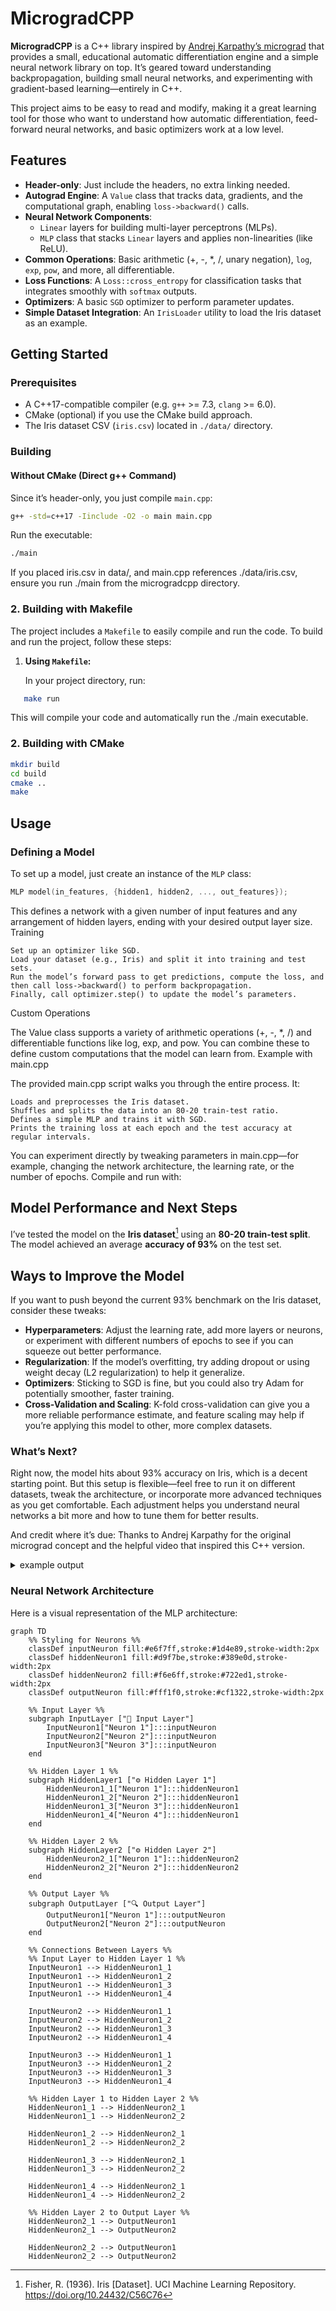 
# MicrogradCPP

**MicrogradCPP** is a C++ library inspired by [Andrej Karpathy’s micrograd](https://github.com/karpathy/micrograd) that provides a small, educational automatic differentiation engine and a simple neural network library on top. It’s geared toward understanding backpropagation, building small neural networks, and experimenting with gradient-based learning—entirely in C++.

This project aims to be easy to read and modify, making it a great learning tool for those who want to understand how automatic differentiation, feed-forward neural networks, and basic optimizers work at a low level.

## Features

- **Header-only**: Just include the headers, no extra linking needed.
- **Autograd Engine**: A `Value` class that tracks data, gradients, and the computational graph, enabling `loss->backward()` calls.
- **Neural Network Components**:
  - `Linear` layers for building multi-layer perceptrons (MLPs).
  - `MLP` class that stacks `Linear` layers and applies non-linearities (like ReLU).
- **Common Operations**: Basic arithmetic (+, -, *, /, unary negation), `log`, `exp`, `pow`, and more, all differentiable.
- **Loss Functions**: A `Loss::cross_entropy` for classification tasks that integrates smoothly with `softmax` outputs.
- **Optimizers**: A basic `SGD` optimizer to perform parameter updates.
- **Simple Dataset Integration**: An `IrisLoader` utility to load the Iris dataset as an example.

## Getting Started

### Prerequisites
- A C++17-compatible compiler (e.g. `g++` >= 7.3, `clang` >= 6.0).
- CMake (optional) if you use the CMake build approach.
- The Iris dataset CSV (`iris.csv`) located in `./data/` directory.



### Building

#### Without CMake (Direct g++ Command)

Since it’s header-only, you just compile `main.cpp`:
```bash
g++ -std=c++17 -Iinclude -O2 -o main main.cpp
```
Run the executable:
```bash
./main
```
If you placed iris.csv in data/, and main.cpp references ./data/iris.csv, ensure you run ./main from the microgradcpp directory.


### 2. Building with Makefile

The project includes a `Makefile` to easily compile and run the code. To build and run the project, follow these steps:

1. **Using `Makefile`:**

   In your project directory, run:
```bash
   make run
```
This will compile your code and automatically run the ./main executable.
### 2. Building with CMake

```bash
mkdir build
cd build
cmake ..
make
```
## Usage

### Defining a Model
To set up a model, just create an instance of the `MLP` class:
```cpp
MLP model(in_features, {hidden1, hidden2, ..., out_features});

````
This defines a network with a given number of input features and any arrangement of hidden layers, ending with your desired output layer size.
Training

    Set up an optimizer like SGD.
    Load your dataset (e.g., Iris) and split it into training and test sets.
    Run the model’s forward pass to get predictions, compute the loss, and then call loss->backward() to perform backpropagation.
    Finally, call optimizer.step() to update the model’s parameters.

Custom Operations

The Value class supports a variety of arithmetic operations (+, -, *, /) and differentiable functions like log, exp, and pow. You can combine these to define custom computations that the model can learn from.
Example with main.cpp

The provided main.cpp script walks you through the entire process. It:

    Loads and preprocesses the Iris dataset.
    Shuffles and splits the data into an 80-20 train-test ratio.
    Defines a simple MLP and trains it with SGD.
    Prints the training loss at each epoch and the test accuracy at regular intervals.

You can experiment directly by tweaking parameters in main.cpp—for example, changing the network architecture, the learning rate, or the number of epochs. Compile and run with:

## Model Performance and Next Steps

I’ve tested the model on the **Iris dataset**[^1] using an **80-20 train-test split**. The model achieved an average **accuracy of 93%** on the test set.


[^1]: Fisher, R. (1936). Iris [Dataset]. UCI Machine Learning Repository. https://doi.org/10.24432/C56C76


 
 ## Ways to Improve the Model

If you want to push beyond the current 93% benchmark on the Iris dataset, consider these tweaks:

- **Hyperparameters**: Adjust the learning rate, add more layers or neurons, or experiment with different numbers of epochs to see if you can squeeze out better performance.
- **Regularization**: If the model’s overfitting, try adding dropout or using weight decay (L2 regularization) to help it generalize.
- **Optimizers**: Sticking to SGD is fine, but you could also try Adam for potentially smoother, faster training.
- **Cross-Validation and Scaling**: K-fold cross-validation can give you a more reliable performance estimate, and feature scaling may help if you’re applying this model to other, more complex datasets.

### What’s Next?

Right now, the model hits about 93% accuracy on Iris, which is a decent starting point. But this setup is flexible—feel free to run it on different datasets, tweak the architecture, or incorporate more advanced techniques as you get comfortable. Each adjustment helps you understand neural networks a bit more and how to tune them for better results.

And credit where it’s due: Thanks to Andrej Karpathy for the original micrograd concept and the helpful video that inspired this C++ version.






<details>
  <summary>example output</summary>

  **Hidden content:**  


example output
```plaintext
Loaded 150 samples from ./data/iris.csv
Epoch 1/100, Loss: 1.10912
Epoch 1: Test Accuracy = 60%
Epoch 2/100, Loss: 0.657723
Epoch 3/100, Loss: 0.590328
Epoch 4/100, Loss: 0.56049
Epoch 5/100, Loss: 0.507944
Epoch 6/100, Loss: 0.517438
Epoch 7/100, Loss: 0.453947
Epoch 8/100, Loss: 0.457171
Epoch 9/100, Loss: 0.43995
Epoch 10/100, Loss: 0.400679
Epoch 11/100, Loss: 0.419943
Epoch 11: Test Accuracy = 63.3333%
Epoch 12/100, Loss: 0.387175
Epoch 13/100, Loss: 0.46077
Epoch 14/100, Loss: 0.353314
Epoch 15/100, Loss: 0.372516
Epoch 16/100, Loss: 0.416995
Epoch 17/100, Loss: 0.372918
Epoch 18/100, Loss: 0.389412
Epoch 19/100, Loss: 0.339006
Epoch 20/100, Loss: 0.376714
Epoch 21/100, Loss: 0.360416
Epoch 21: Test Accuracy = 80%
Epoch 22/100, Loss: 0.333371
Epoch 23/100, Loss: 0.282985
Epoch 24/100, Loss: 0.323401
Epoch 25/100, Loss: 0.333401
Epoch 26/100, Loss: 0.317364
Epoch 27/100, Loss: 0.252736
Epoch 28/100, Loss: 0.278259
Epoch 29/100, Loss: 0.335743
Epoch 30/100, Loss: 0.256701
Epoch 31/100, Loss: 0.385125
Epoch 31: Test Accuracy = 86.6667%
Epoch 32/100, Loss: 0.272716
Epoch 33/100, Loss: 0.320718
Epoch 34/100, Loss: 0.23242
Epoch 35/100, Loss: 0.235965
Epoch 36/100, Loss: 0.336758
Epoch 37/100, Loss: 0.263255
Epoch 38/100, Loss: 0.260777
Epoch 39/100, Loss: 0.216942
Epoch 40/100, Loss: 0.295679
Epoch 41/100, Loss: 0.263334
Epoch 41: Test Accuracy = 83.3333%
Epoch 42/100, Loss: 0.206119
Epoch 43/100, Loss: 0.239363
Epoch 44/100, Loss: 0.217142
Epoch 45/100, Loss: 0.219216
Epoch 46/100, Loss: 0.231273
Epoch 47/100, Loss: 0.236615
Epoch 48/100, Loss: 0.174601
Epoch 49/100, Loss: 0.1995
Epoch 50/100, Loss: 0.248405
Epoch 51/100, Loss: 0.182827
Epoch 51: Test Accuracy = 83.3333%
Epoch 52/100, Loss: 0.255753
Epoch 53/100, Loss: 0.269484
Epoch 54/100, Loss: 0.197941
Epoch 55/100, Loss: 0.231213
Epoch 56/100, Loss: 0.268628
Epoch 57/100, Loss: 0.184304
Epoch 58/100, Loss: 0.257628
Epoch 59/100, Loss: 0.205261
Epoch 60/100, Loss: 0.202221
Epoch 61/100, Loss: 0.218491
Epoch 61: Test Accuracy = 93.3333%
Epoch 62/100, Loss: 0.272666
Epoch 63/100, Loss: 0.206216
Epoch 64/100, Loss: 0.242779
Epoch 65/100, Loss: 0.199603
Epoch 66/100, Loss: 0.159741
Epoch 67/100, Loss: 0.165282
Epoch 68/100, Loss: 0.184907
Epoch 69/100, Loss: 0.144188
Epoch 70/100, Loss: 0.249892
Epoch 71/100, Loss: 0.158859
Epoch 71: Test Accuracy = 93.3333%
Epoch 72/100, Loss: 0.179014
Epoch 73/100, Loss: 0.233659
Epoch 74/100, Loss: 0.174708
Epoch 75/100, Loss: 0.2855
Epoch 76/100, Loss: 0.198777
Epoch 77/100, Loss: 0.176887
Epoch 78/100, Loss: 0.171887
Epoch 79/100, Loss: 0.203625
Epoch 80/100, Loss: 0.228634
Epoch 81/100, Loss: 0.164969
Epoch 81: Test Accuracy = 93.3333%
Epoch 82/100, Loss: 0.213662
Epoch 83/100, Loss: 0.167459
Epoch 84/100, Loss: 0.198857
Epoch 85/100, Loss: 0.227029
Epoch 86/100, Loss: 0.229519
Epoch 87/100, Loss: 0.270876
Epoch 88/100, Loss: 0.178311
Epoch 89/100, Loss: 0.165478
Epoch 90/100, Loss: 0.187928
Epoch 91/100, Loss: 0.146264
Epoch 91: Test Accuracy = 93.3333%
Epoch 92/100, Loss: 0.177392
Epoch 93/100, Loss: 0.228931
Epoch 94/100, Loss: 0.19446
Epoch 95/100, Loss: 0.174602
Epoch 96/100, Loss: 0.143752
Epoch 97/100, Loss: 0.148301
Epoch 98/100, Loss: 0.231661
Epoch 99/100, Loss: 0.179442
Epoch 100/100, Loss: 0.139438
Epoch 100: Test Accuracy = 93.3333%

```
</details>






### Neural Network Architecture

Here is a visual representation of the MLP architecture:
```mermaid
graph TD
    %% Styling for Neurons %%
    classDef inputNeuron fill:#e6f7ff,stroke:#1d4e89,stroke-width:2px
    classDef hiddenNeuron1 fill:#d9f7be,stroke:#389e0d,stroke-width:2px
    classDef hiddenNeuron2 fill:#f6e6ff,stroke:#722ed1,stroke-width:2px
    classDef outputNeuron fill:#fff1f0,stroke:#cf1322,stroke-width:2px

    %% Input Layer %%
    subgraph InputLayer ["🎯 Input Layer"]
        InputNeuron1["Neuron 1"]:::inputNeuron
        InputNeuron2["Neuron 2"]:::inputNeuron
        InputNeuron3["Neuron 3"]:::inputNeuron
    end

    %% Hidden Layer 1 %%
    subgraph HiddenLayer1 ["⚙️ Hidden Layer 1"]
        HiddenNeuron1_1["Neuron 1"]:::hiddenNeuron1
        HiddenNeuron1_2["Neuron 2"]:::hiddenNeuron1
        HiddenNeuron1_3["Neuron 3"]:::hiddenNeuron1
        HiddenNeuron1_4["Neuron 4"]:::hiddenNeuron1
    end

    %% Hidden Layer 2 %%
    subgraph HiddenLayer2 ["⚙️ Hidden Layer 2"]
        HiddenNeuron2_1["Neuron 1"]:::hiddenNeuron2
        HiddenNeuron2_2["Neuron 2"]:::hiddenNeuron2
    end

    %% Output Layer %%
    subgraph OutputLayer ["🔍 Output Layer"]
        OutputNeuron1["Neuron 1"]:::outputNeuron
        OutputNeuron2["Neuron 2"]:::outputNeuron
    end

    %% Connections Between Layers %%
    %% Input Layer to Hidden Layer 1 %%
    InputNeuron1 --> HiddenNeuron1_1
    InputNeuron1 --> HiddenNeuron1_2
    InputNeuron1 --> HiddenNeuron1_3
    InputNeuron1 --> HiddenNeuron1_4

    InputNeuron2 --> HiddenNeuron1_1
    InputNeuron2 --> HiddenNeuron1_2
    InputNeuron2 --> HiddenNeuron1_3
    InputNeuron2 --> HiddenNeuron1_4

    InputNeuron3 --> HiddenNeuron1_1
    InputNeuron3 --> HiddenNeuron1_2
    InputNeuron3 --> HiddenNeuron1_3
    InputNeuron3 --> HiddenNeuron1_4

    %% Hidden Layer 1 to Hidden Layer 2 %%
    HiddenNeuron1_1 --> HiddenNeuron2_1
    HiddenNeuron1_1 --> HiddenNeuron2_2

    HiddenNeuron1_2 --> HiddenNeuron2_1
    HiddenNeuron1_2 --> HiddenNeuron2_2

    HiddenNeuron1_3 --> HiddenNeuron2_1
    HiddenNeuron1_3 --> HiddenNeuron2_2

    HiddenNeuron1_4 --> HiddenNeuron2_1
    HiddenNeuron1_4 --> HiddenNeuron2_2

    %% Hidden Layer 2 to Output Layer %%
    HiddenNeuron2_1 --> OutputNeuron1
    HiddenNeuron2_1 --> OutputNeuron2

    HiddenNeuron2_2 --> OutputNeuron1
    HiddenNeuron2_2 --> OutputNeuron2
```



